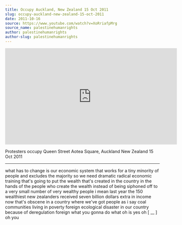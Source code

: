 ```yaml
---
title: Occupy Auckland, New Zealand 15 Oct 2011
slug: occupy-auckland-new-zealand-15-oct-2011
date: 2011-10-16
source: https://www.youtube.com/watch?v=XoRriafpMrg
source_name: palestinehumanrights
author: palestinehumanrights
author-slug: palestinehumanrights
---
```


<iframe width="560" height="315" src="https://www.youtube.com/embed/XoRriafpMrg" title="YouTube video player" frameborder="0" allow="accelerometer; autoplay; clipboard-write; encrypted-media; gyroscope; picture-in-picture; web-share" referrerpolicy="strict-origin-when-cross-origin" allowfullscreen></iframe>

Protesters occupy Queen Street Aotea Square, Auckland New Zealand 15 Oct 2011

---

what has to change is our economic
system
that works for a tiny minority of people
and excludes the majority so we need
dramatic radical economic training
that's going to put the wealth that's
created in the country in the hands of
the people who create the wealth instead
of being siphoned off to a very small
number of very wealthy people i mean
last year the 150 wealthiest new
zealanders received seven billion
dollars extra in income now that's
obscene in a country where we've got
people
as i say coal communities living in
poverty
foreign
ecological disaster in our country
because of deregulation
foreign
what you gonna do what
oh
is
yes
oh
[ __ ]
oh
you